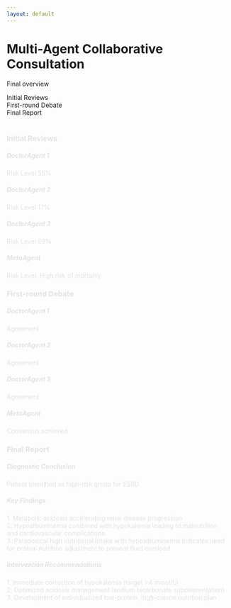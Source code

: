 ```yaml
---
layout: default
---
```


<div class="text-center -mt-5">
  <h1 class="text-3xl font-bold text-indigo-800 mb-2">Multi-Agent Collaborative Consultation</h1>
  <p class="text-gray-600">Final overview</p>
</div>

<div class="relative h-32 mb-12 -mt-10">
  <v-clicks>
    <div class="absolute top-1/2 left-0 right-0 h-1 bg-gray-200"></div>
  </v-clicks>

  <!-- 时间节点 -->
  <div class="absolute top-1/2 left-0 right-0 flex justify-between">
    <div v-click="2" class="w-24 text-center">
      <div class="w-6 h-6 bg-blue-500 rounded-full mx-auto -mt-3 ring-4 ring-white"></div>
      <span class="text-sm">Initial Reviews</span>
    </div>
    <div v-click="3" class="w-24 text-center">
      <div class="w-6 h-6 bg-orange-500 rounded-full mx-auto -mt-3 ring-4 ring-white"></div>
      <span class="text-sm">First-round Debate</span>
    </div>
    <div v-click="4" class="w-24 text-center">
      <div class="w-6 h-6 bg-green-500 rounded-full mx-auto -mt-3 ring-4 ring-white"></div>
      <span class="text-sm">Final Report</span>
    </div>
  </div>
</div>

<!-- 详情卡片容器 -->
<div class="grid gap-4 grid-cols-3 h-80 -mt-10">
  <!-- 初始报告卡片 -->
  <div v-click="2" class="col-span-1">
    <div class="card-animation bg-blue-50 p-4 h-full rounded-lg shadow-md">
      <h3 class="text-sm font-bold mb-2">Initial Reviews</h3>
      <div class="text-xs space-y-2 text-gray-600">
        <div class="mt-4">
          <div class="mb-2">
            <h5 class="text-xl font-bold">DoctorAgent 1</h5>
            <div class="flex justify-between text-xs mb-2">
              <span><carbon:warning class="flex-shrink-0 text-red-500 mr-2" /> Risk Level</span>
              <span>55%</span>
            </div>
            <div class="h-2 bg-gray-200 rounded-full overflow-hidden">
              <div class="w-55/100 h-full bg-red-600 animate-progress"></div>
            </div>
          </div>
          <div class="mb-2">
            <h5 class="text-xl font-bold">DoctorAgent 2</h5>
            <div class="flex justify-between text-xs mb-2">
              <span><carbon:warning class="flex-shrink-0 text-green-500 mr-2" /> Risk Level</span>
              <span>17%</span>
            </div>
            <div class="h-2 bg-gray-200 rounded-full overflow-hidden">
              <div class="w-1/6 h-full bg-green-500 animate-progress"></div>
            </div>
          </div>
          <div class="mb-2">
            <h5 class="text-xl font-bold">DoctorAgent 3</h5>
            <div class="flex justify-between text-xs mb-2">
              <span><carbon:warning class="flex-shrink-0 text-red-800 mr-2" /> Risk Level</span>
              <span>69%</span>
            </div>
            <div class="h-2 bg-gray-200 rounded-full overflow-hidden">
              <div class="w-7/10 h-full bg-red-800 animate-progress"></div>
            </div>
          </div>
          <div>
            <h5 class="text-xl font-bold">MetaAgent</h5>
            <span class="font-medium text-sm">Risk Level: High risk of mortality</span>
          </div>
        </div>
      </div>
    </div>
  </div>

  <!-- 第1轮辩论卡片 -->
  <div v-click="3" class="col-span-1">
    <div class="card-animation bg-orange-50 p-4 h-full rounded-lg shadow-md">
      <h3 class="text-sm font-bold mb-2">First-round Debate</h3>
      <div class="text-xs text-gray-600">
        <div class="mt-4 mb-6">
          <h5 class="text-xl font-bold">DoctorAgent 1</h5>
          <div class="flex justify-between text-xs">
            <span> Agreement</span>
          </div>
        </div>
        <div class="mt-4 mb-6">
          <h5 class="text-xl font-bold">DoctorAgent 2</h5>
          <div class="flex justify-between text-xs mb-2">
            <span> Agreement</span>
          </div>
        </div>
        <div class="mt-4 mb-6">
          <h5 class="text-xl font-bold">DoctorAgent 3</h5>
          <div class="flex justify-between text-xs mb-2">
            <span> Agreement</span>
          </div>
        </div>
        <div class="mt-4 mb-6">
          <h5 class="text-xl font-bold">MetaAgent</h5>
          <div class="flex justify-between text-xs mb-2">
            <span> Consensus achieved</span>
          </div>
        </div>
      </div>
    </div>
  </div>

  <!-- 最终报告卡片 -->
  <div v-click="4" class="col-span-1">
    <div class="card-animation bg-green-50 p-4 h-full rounded-lg shadow-md">
      <h3 class="text-sm font-bold mb-2">Final Report</h3>
      <div class="text-xs space-y-2 text-gray-600">
        <h5 class="text-xl font-bold">Diagnostic Conclusion</h5>
        <p>Patient identified as high-risk group for ESRD.</p>
        <h5 class="text-xl font-bold">Key Findings</h5>
        1. Metabolic acidosis accelerating renal disease progression<br>
        2. Hypoalbuminemia combined with hypokalemia leading to malnutrition and cardiovascular complications<br>
        3. Paradoxical high nutritional intake with hypoalbuminemia indicates need for enteral nutrition adjustment to prevent fluid overload
        <h5 class="text-xl font-bold">Intervention Recommendations</h5>
        1. Immediate correction of hypokalemia (target >4 mmol/L)<br>
        2. Optimized acidosis management (sodium bicarbonate supplementation)<br>
        3. Development of individualized low-protein, high-calorie nutrition plan
      </div>
    </div>
  </div>
</div>

<style>
/* 卡片入场动画 */
.card-animation {
  animation: cardSlide 0.8s cubic-bezier(0.25, 0.46, 0.45, 0.94) both;
}

@keyframes cardSlide {
  0% {
    transform: translateY(20px);
    opacity: 0;
  }
  100% {
    transform: translateY(0);
    opacity: 1;
  }
}

/* 进度条动画 */
.animate-progress {
  animation: progressBar 1.5s ease-out forwards;
}

@keyframes progressBar {
  from { width: 0; }
}

/* 数字递增动画 */
.animate-count-up {
  display: inline-block;
  animation: countUp 1.5s forwards;
  background-image: linear-gradient(90deg, #3B82F6, #10B981);
  -webkit-background-clip: text;
  background-clip: text;
  color: transparent;
}

@keyframes countUp {
  from { opacity: 0; transform: translateY(5px); }
  to { opacity: 1; transform: translateY(0); }
}
</style>